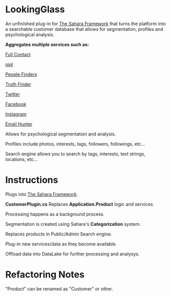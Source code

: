 # LookingGlass
An unfinished plug-in for [The Sahara Framework](https://github.com/INNVTV/Sahara-Framework) that turns the platform into a searchable customer database that allows for segmentation, profiles and psychological analysis.

**Aggregates multiple services such as:**

[Full Contact](https://www.fullcontact.com)

[pipl](https://pipl.com)

[People Finders](https://www.peoplefinders.com/enterprise)

[Truth Finder](https://www.truthfinder.com/)

[Twitter](https://twitter.com)

[Facebook](https://facebook.com)

[Instagram](https://instagram.com)

[Email Hunter](https://hunter.io/)


Allows for psychological segmentation and analysis.

Profiles include photos, interests, tags, followers, followings, etc...

Search engine allows you to search by tags, interests, text strings, locations, etc...

# Instructions

Plugs into [The Sahara Framework](https://github.com/INNVTV/Sahara-Framework).

**CustomerPlugin.cs** Replaces **Application.Product** logic and services.

Processing happens as a background process.

Segmentation is created using Sahara's **Categorization** system.

Replaces products in Public/Admin Search engine.

Plug-in new services/data as they become available.

Offload data into DataLake for further processing and analysys.

# Refactoring Notes

"Product" can be renamed as "Customer" or other.